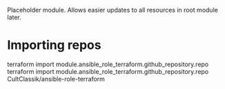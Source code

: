 Placeholder module.
Allows easier updates to all resources in root module later.

# Importing repos
terraform import module.ansible_role_terraform.github_repository.repo
terraform import module.ansible_role_terraform.github_repository.repo CultClassik/ansible-role-terraform
